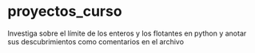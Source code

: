 # proyectos_curso
Investiga sobre el límite de los enteros y los flotantes en python y anotar sus descubrimientos como comentarios en el archivo
